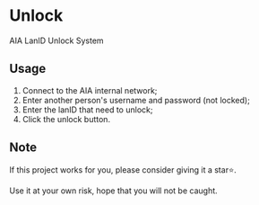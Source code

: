 # Unlock
AIA LanID Unlock System

## Usage
1. Connect to the AIA internal network;
2. Enter another person's username and password (not locked);
3. Enter the lanID that need to unlock;
4. Click the unlock button.

## Note
If this project works for you, please consider giving it a star⭐️.

Use it at your own risk, hope that you will not be caught.

